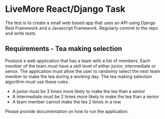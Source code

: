 # LiveMore React/Django Task

The test is to create a small web based app that uses an API using Django Rest Framework and a Javascript Framework. Regularly commit to the repo and write tests.

## Requirements - Tea making selection
Produce a web application that has a team with a list of members. Each member of the team must have a skill level of either junior, intermediate or senior. The application must allow the user to randomly select the next team member to make the tea during a working day. The tea making selection algorithm must use these rules.

- A junior must be 3 times more likely to make the tea than a senior
- A intermediate must be 2 times more likely to make the tea than a senior
- A team member cannot make the tea 2 times in a row.

Please provide documentation on how to run the application.